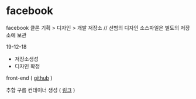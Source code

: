 # facebook
facebook 클론 기획 > 디자인 > 개발 저장소 // 선범의 디자인 소스파일은 별도의 저장소에 보관

19-12-18
- 저장소생성
- 디자인 확정

front-end ( [github](https://github.com/simseonbeom/facebook) )

추합 구름 컨테이너 생성 ( [링크](https://github.com/kindfamily/facebook_goorm) )